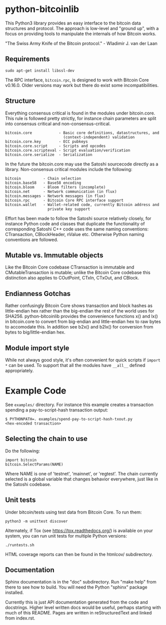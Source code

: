 # python-bitcoinlib

This Python3 library provides an easy interface to the bitcoin data
structures and protocol. The approach is low-level and "ground up", with a
focus on providing tools to manipulate the internals of how Bitcoin works.

"The Swiss Army Knife of the Bitcoin protocol." - Wladimir J. van der Laan


## Requirements

    sudo apt-get install libssl-dev

The RPC interface, `bitcoin.rpc`, is designed to work with Bitcoin Core v0.16.0.
Older versions may work but there do exist some incompatibilities.


## Structure

Everything consensus critical is found in the modules under bitcoin.core. This
rule is followed pretty strictly, for instance chain parameters are split into
consensus critical and non-consensus-critical.

    bitcoin.core            - Basic core definitions, datastructures, and
                              (context-independent) validation
    bitcoin.core.key        - ECC pubkeys
    bitcoin.core.script     - Scripts and opcodes
    bitcoin.core.scripteval - Script evaluation/verification
    bitcoin.core.serialize  - Serialization

In the future the bitcoin.core may use the Satoshi sourcecode directly as a
library. Non-consensus critical modules include the following:

    bitcoin          - Chain selection
    bitcoin.base58   - Base58 encoding
    bitcoin.bloom    - Bloom filters (incomplete)
    bitcoin.net      - Network communication (in flux)
    bitcoin.messages - Network messages (in flux)
    bitcoin.rpc      - Bitcoin Core RPC interface support
    bitcoin.wallet   - Wallet-related code, currently Bitcoin address and
                       private key support

Effort has been made to follow the Satoshi source relatively closely, for
instance Python code and classes that duplicate the functionality of
corresponding Satoshi C++ code uses the same naming conventions: CTransaction,
CBlockHeader, nValue etc. Otherwise Python naming conventions are followed.


## Mutable vs. Immutable objects

Like the Bitcoin Core codebase CTransaction is immutable and
CMutableTransaction is mutable; unlike the Bitcoin Core codebase this
distinction also applies to COutPoint, CTxIn, CTxOut, and CBlock.


## Endianness Gotchas

Rather confusingly Bitcoin Core shows transaction and block hashes as
little-endian hex rather than the big-endian the rest of the world uses for
SHA256. python-bitcoinlib provides the convenience functions x() and lx() in
bitcoin.core to convert from big-endian and little-endian hex to raw bytes to
accomodate this. In addition see b2x() and b2lx() for conversion from bytes to
big/little-endian hex.


## Module import style

While not always good style, it's often convenient for quick scripts if
`import *` can be used. To support that all the modules have `__all__` defined
appropriately.


# Example Code

See `examples/` directory. For instance this example creates a transaction
spending a pay-to-script-hash transaction output:

    $ PYTHONPATH=. examples/spend-pay-to-script-hash-txout.py
    <hex-encoded transaction>


## Selecting the chain to use

Do the following:

    import bitcoin
    bitcoin.SelectParams(NAME)

Where NAME is one of 'testnet', 'mainnet', or 'regtest'. The chain currently
selected is a global variable that changes behavior everywhere, just like in
the Satoshi codebase.


## Unit tests

Under bitcoin/tests using test data from Bitcoin Core. To run them:

    python3 -m unittest discover

Alternately, if Tox (see https://tox.readthedocs.org/) is available on your
system, you can run unit tests for multiple Python versions:

    ./runtests.sh

HTML coverage reports can then be found in the htmlcov/ subdirectory.

## Documentation

Sphinx documentation is in the "doc" subdirectory. Run "make help" from there
to see how to build. You will need the Python "sphinx" package installed.

Currently this is just API documentation generated from the code and
docstrings. Higher level written docs would be useful, perhaps starting with
much of this README. Pages are written in reStructuredText and linked from
index.rst.
